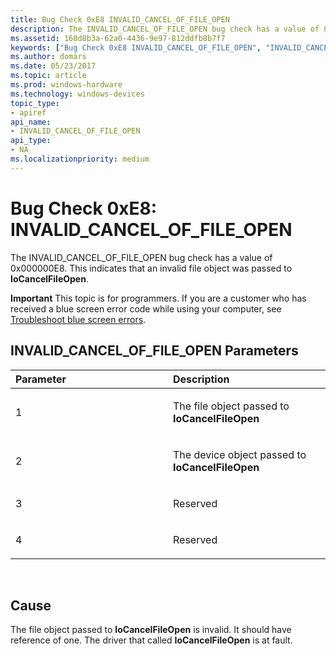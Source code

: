 ```yaml
---
title: Bug Check 0xE8 INVALID_CANCEL_OF_FILE_OPEN
description: The INVALID_CANCEL_OF_FILE_OPEN bug check has a value of 0x000000E8. This indicates that an invalid file object was passed to IoCancelFileOpen.
ms.assetid: 168d8b3a-62a0-4436-9e97-812ddfb8b7f7
keywords: ["Bug Check 0xE8 INVALID_CANCEL_OF_FILE_OPEN", "INVALID_CANCEL_OF_FILE_OPEN"]
ms.author: domars
ms.date: 05/23/2017
ms.topic: article
ms.prod: windows-hardware
ms.technology: windows-devices
topic_type:
- apiref
api_name:
- INVALID_CANCEL_OF_FILE_OPEN
api_type:
- NA
ms.localizationpriority: medium
---
```


# Bug Check 0xE8: INVALID\_CANCEL\_OF\_FILE\_OPEN


The INVALID\_CANCEL\_OF\_FILE\_OPEN bug check has a value of 0x000000E8. This indicates that an invalid file object was passed to **IoCancelFileOpen**.

**Important** This topic is for programmers. If you are a customer who has received a blue screen error code while using your computer, see [Troubleshoot blue screen errors](http://windows.microsoft.com/windows-10/troubleshoot-blue-screen-errors).

## INVALID\_CANCEL\_OF\_FILE\_OPEN Parameters


<table>
<colgroup>
<col width="50%" />
<col width="50%" />
</colgroup>
<thead>
<tr class="header">
<th align="left">Parameter</th>
<th align="left">Description</th>
</tr>
</thead>
<tbody>
<tr class="odd">
<td align="left"><p>1</p></td>
<td align="left"><p>The file object passed to <strong>IoCancelFileOpen</strong></p></td>
</tr>
<tr class="even">
<td align="left"><p>2</p></td>
<td align="left"><p>The device object passed to <strong>IoCancelFileOpen</strong></p></td>
</tr>
<tr class="odd">
<td align="left"><p>3</p></td>
<td align="left"><p>Reserved</p></td>
</tr>
<tr class="even">
<td align="left"><p>4</p></td>
<td align="left"><p>Reserved</p></td>
</tr>
</tbody>
</table>

 

Cause
-----

The file object passed to **IoCancelFileOpen** is invalid. It should have reference of one. The driver that called **IoCancelFileOpen** is at fault.

 

 




